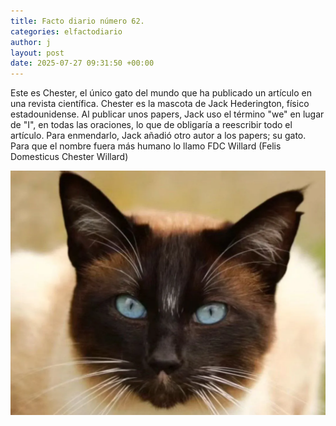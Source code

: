 ```yaml
---
title: Facto diario número 62.
categories: elfactodiario
author: j
layout: post
date: 2025-07-27 09:31:50 +00:00
---
```

Este es Chester, el único gato del mundo que ha publicado un artículo en una revista científica. Chester es la mascota de Jack Hederington, físico estadounidense. Al publicar unos papers, Jack uso el término "we" en lugar de "I", en todas las oraciones, lo que de obligaría a reescribir todo el artículo. Para enmendarlo, Jack añadió otro autor a los papers; su gato. Para que el nombre fuera más humano lo llamo FDC Willard (Felis Domesticus Chester Willard)

![2025_07_27_09_32_00_untitled-1.webp](/assets/2025_07_27_09_32_00_untitled-1.webp)

